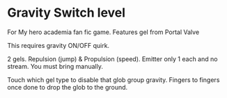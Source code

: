 # Gravity Switch level
For My hero academia fan fic game. Features gel from Portal Valve

This requires gravity ON/OFF quirk.

2 gels. Repulsion (jump) & Propulsion (speed). Emitter only 1 each and no stream. You must bring manually.

Touch which gel type to disable that glob group gravity. Fingers to fingers once done to drop the glob to the ground.